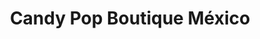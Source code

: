 ---
title: "Candy Pop Boutique México"
url: /ciudad-de-mexico/candy-pop-boutique-mexico/
shop: confitería
---